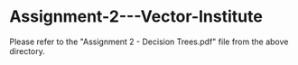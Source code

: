 # Assignment-2---Vector-Institute

Please refer to the "Assignment 2 - Decision Trees.pdf" file from the above directory.
